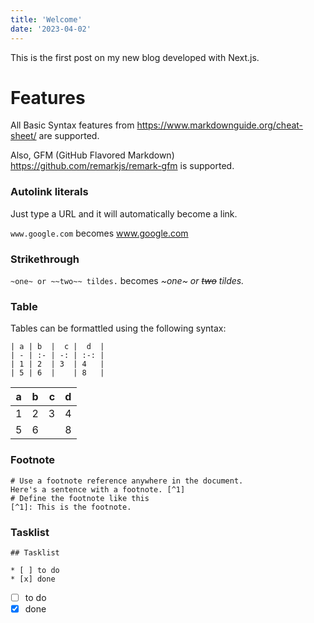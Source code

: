 ```yaml
---
title: 'Welcome'
date: '2023-04-02'
---
```


This is the first post on my new blog developed with Next.js.

# Features

All Basic Syntax features from https://www.markdownguide.org/cheat-sheet/ are supported.

Also, GFM (GitHub Flavored Markdown) https://github.com/remarkjs/remark-gfm is supported.

### Autolink literals
Just type a URL and it will automatically become a link. 

`www.google.com` becomes www.google.com


### Strikethrough

`~one~ or ~~two~~ tildes.` becomes *~one~ or ~~two~~ tildes.*


### Table
Tables can be formattled using the following syntax:

```
| a | b  |  c |  d  |
| - | :- | -: | :-: |
| 1 | 2  | 3  | 4   |
| 5 | 6  |    | 8   |
```


| a | b  |  c |  d  |
| - | :- | -: | :-: |
| 1 | 2  | 3  | 4   |
| 5 | 6  |    | 8   |


### Footnote
```
# Use a footnote reference anywhere in the document.
Here's a sentence with a footnote. [^1]
# Define the footnote like this
[^1]: This is the footnote.
```


### Tasklist
```
## Tasklist

* [ ] to do
* [x] done
```


* [ ] to do
* [x] done